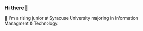 ### Hi there 👋 

🍊 I'm a rising junior at Syracuse University majoring in Information Managment & Technology.

